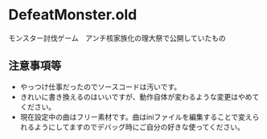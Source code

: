 # DefeatMonster.old
モンスター討伐ゲーム　アンチ核家族化の理大祭で公開していたもの

## 注意事項等
- やっつけ仕事だったのでソースコードは汚いです。
- きれいに書き換えるのはいいですが、動作自体が変わるような変更はやめてください。
- 現在設定中の曲はフリー素材です。曲はiniファイルを編集することで変えられるようにしてますのでデバッグ時にご自分の好きな使ってください。
